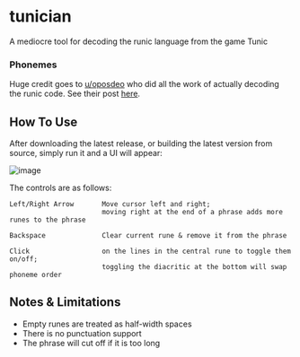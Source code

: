 # tunician
A mediocre tool for decoding the runic language from the game Tunic

### Phonemes 

Huge credit goes to [u/oposdeo](https://www.reddit.com/user/oposdeo) who did all the work of actually decoding the runic code. See their post [here](https://www.reddit.com/r/TunicGame/comments/tgc056/tunic_language_reference_sheet_big_spoiler/).

## How To Use

After downloading the latest release, or building the latest version from source, simply run it and a UI will appear:

![image](https://user-images.githubusercontent.com/4009005/159605850-c8d1f743-a861-478d-b6b2-b91ac6cce4c0.png)

The controls are as follows:

```
Left/Right Arrow       Move cursor left and right;
                       moving right at the end of a phrase adds more runes to the phrase

Backspace              Clear current rune & remove it from the phrase

Click                  on the lines in the central rune to toggle them on/off;
                       toggling the diacritic at the bottom will swap phoneme order
```

## Notes & Limitations
 - Empty runes are treated as half-width spaces
 - There is no punctuation support
 - The phrase will cut off if it is too long
